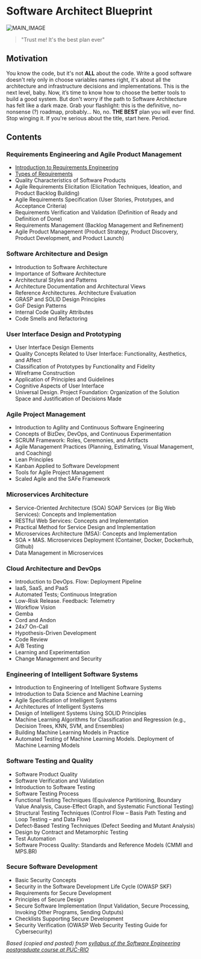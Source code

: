 # Software Architect Blueprint

![MAIN_IMAGE](https://i.ibb.co/XfwrFhPY/main-image.jpg)

> "Trust me! It's the best plan ever"

## Motivation

You know the code, but it's not **ALL** about the code. Write a good software doesn't rely only in choose variables names right, it's about all the architecture and infrastructure decisions and implementations. This is the next level, baby. Now, it’s time to know how to choose the better tools to build a good system. But don't worry if the path to Software Architecture has felt like a dark maze. Grab your flashlight: this is the definitive, no-nonsense (?) roadmap, probably... No, no. **THE BEST** plan you will ever find. Stop winging it. If you're serious about the title, start here. Period.

## Contents

### Requirements Engineering and Agile Product Management

- [Introduction to Requirements Engineering](<notes/Requirements Engineering/Introduction to Requirements Engineering.md>)
- [Types of Requirements](<notes/Requirements Engineering/Types of Requirements.md>)
- Quality Characteristics of Software Products
- Agile Requirements Elicitation (Elicitation Techniques, Ideation, and Product Backlog Building)
- Agile Requirements Specification (User Stories, Prototypes, and Acceptance Criteria)
- Requirements Verification and Validation (Definition of Ready and Definition of Done)
- Requirements Management (Backlog Management and Refinement)
- Agile Product Management (Product Strategy, Product Discovery, Product Development, and Product Launch)

### Software Architecture and Design

- Introduction to Software Architecture
- Importance of Software Architecture
- Architectural Styles and Patterns
- Architecture Documentation and Architectural Views
- Reference Architectures. Architecture Evaluation
- GRASP and SOLID Design Principles
- GoF Design Patterns
- Internal Code Quality Attributes
- Code Smells and Refactoring

### User Interface Design and Prototyping

- User Interface Design Elements
- Quality Concepts Related to User Interface: Functionality, Aesthetics, and Affect
- Classification of Prototypes by Functionality and Fidelity
- Wireframe Construction
- Application of Principles and Guidelines
- Cognitive Aspects of User Interface
- Universal Design. Project Foundation: Organization of the Solution Space and Justification of Decisions Made

### Agile Project Management

- Introduction to Agility and Continuous Software Engineering
- Concepts of BizDev, DevOps, and Continuous Experimentation
- SCRUM Framework: Roles, Ceremonies, and Artifacts
- Agile Management Practices (Planning, Estimating, Visual Management, and Coaching)
- Lean Principles
- Kanban Applied to Software Development
- Tools for Agile Project Management
- Scaled Agile and the SAFe Framework

### Microservices Architecture

- Service-Oriented Architecture (SOA) SOAP Services (or Big Web Services): Concepts and Implementation
- RESTful Web Services: Concepts and Implementation
- Practical Method for Service Design and Implementation
- Microservices Architecture (MSA): Concepts and Implementation
- SOA × MAS. Microservices Deployment (Container, Docker, Dockerhub, Github)
- Data Management in Microservices

### Cloud Architecture and DevOps

- Introduction to DevOps. Flow: Deployment Pipeline
- IaaS, SaaS, and PaaS
- Automated Tests; Continuous Integration
- Low-Risk Release. Feedback: Telemetry
- Workflow Vision
- Gemba
- Cord and Andon
- 24x7 On-Call
- Hypothesis-Driven Development
- Code Review
- A/B Testing
- Learning and Experimentation
- Change Management and Security

### Engineering of Intelligent Software Systems

- Introduction to Engineering of Intelligent Software Systems
- Introduction to Data Science and Machine Learning
- Agile Specification of Intelligent Systems
- Architectures of Intelligent Systems
- Design of Intelligent Systems Using SOLID Principles
- Machine Learning Algorithms for Classification and Regression (e.g., Decision Trees, KNN, SVM, and Ensembles)
- Building Machine Learning Models in Practice
- Automated Testing of Machine Learning Models. Deployment of Machine Learning Models

### Software Testing and Quality

- Software Product Quality
- Software Verification and Validation
- Introduction to Software Testing
- Software Testing Process
- Functional Testing Techniques (Equivalence Partitioning, Boundary Value Analysis, Cause-Effect Graph, and Systematic Functional Testing)
- Structural Testing Techniques (Control Flow – Basis Path Testing and Loop Testing – and Data Flow)
- Defect-Based Testing Techniques (Defect Seeding and Mutant Analysis)
- Design by Contract and Metamorphic Testing
- Test Automation
- Software Process Quality: Standards and Reference Models (CMMI and MPS.BR)

### Secure Software Development

- Basic Security Concepts
- Security in the Software Development Life Cycle (OWASP SKF)
- Requirements for Secure Development
- Principles of Secure Design
- Secure Software Implementation (Input Validation, Secure Processing, Invoking Other Programs, Sending Outputs)
- Checklists Supporting Secure Development
- Security Verification (OWASP Web Security Testing Guide for Cybersecurity)

*Based (copied and pasted) from [syllabus of the Software Engineering postgraduate course at PUC-RIO](https://especializacao.ccec.puc-rio.br/especializacao/engenharia-de-software)*